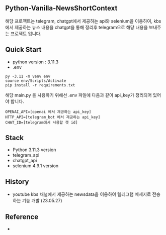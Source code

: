 ## Python-Vanilla-NewsShortContext

해당 프로젝트는 telegram, chatgpt에서 제공하는 api와 selenium을 이용하여, kbs에서 제공하는 뉴스 내용을 chatgpt을 통해 정리후
telegram으로 해당 내용을 보내주는 프로젝트 입니다. 


## Quick Start

- python version : 3.11.3
- .env

```
py -3.11 -m venv env
source env/Scripts/Activate
pip install -r requirements.txt
```

해당 main.py 을 사용하기 위해선 .env 파일에 다음과 같이 api_key가 정리되어 있어야 합니다. 
```
OPENAI_API=[openai 에서 제공하는 api_key]
HTTP_API=[telegram_bot 에서 제공하는 api_key]
CHAT_ID=[telegram에서 사용할 챗 id]
```

## Stack

- Python 3.11.3 version
- telegram_api
- chatgpt_api
- selenium 4.9.1 version


## History

- youtube kbs 채널에서 제공하는 newsdata을 이용하여 텔레그램 메세지로 전송하는 기능 개발 (23.05.27) <br>


## Reference

- 